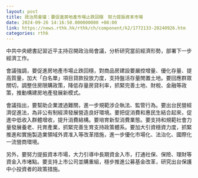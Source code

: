 ```yaml
---
layout: post
title: 政治局會議：要促進房地產市場止跌回穩　努力提振資本市場
date: 2024-09-26 14:16:50.000000000 +08:00
link: https://news.rthk.hk/rthk/ch/component/k2/1772133-20240926.htm
categories: rthk
---
```


中共中央總書記習近平主持召開政治局會議，分析研究當前經濟形勢，部署下一步經濟工作。

會議強調，要促進房地產市場止跌回穩，對商品房建設要嚴控增量、優化存量、提高質量，加大「白名單」項目貸款投放力度，支持盤活存量閒置土地。要回應群眾關切，調整住房限購政策，降低存量房貸利率，抓緊完善土地、財稅、金融等政策，推動構建房地產發展新模式。

會議指出，要幫助企業渡過難關，進一步規範涉企執法、監管行為。要出台民營經濟促進法，為非公有制經濟發展營造良好環境。要把促消費和惠民生結合起來，促進中低收入群體增收，提升消費結構。要培育新型消費業態。要支持和規範社會力量發展養老、托育產業，抓緊完善生育支持政策體系。要加大引資穩資力度，抓緊推進和實施製造業領域外資准入等改革措施，進一步優化市場化、法治化、國際化一流營商環境。

另外，要努力提振資本市場，大力引導中長期資金入市，打通社保、保險、理財等資金入市堵點。要支持上市公司並購重組，穩步推進公募基金改革，研究出台保護中小投資者的政策措施。
